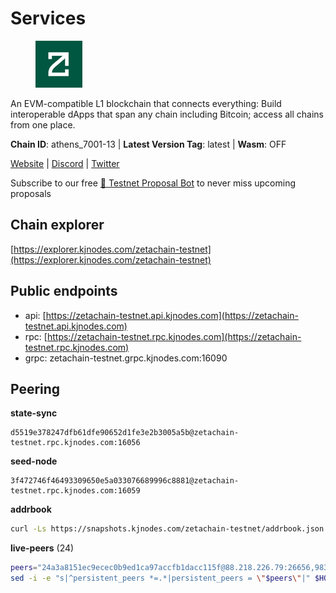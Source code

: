 # Services

<figure><img src="https://raw.githubusercontent.com/kj89/cosmos-images/main/logos/zetachain.png" alt=""><figcaption></figcaption></figure>

An EVM-compatible L1 blockchain that connects everything:  Build interoperable dApps that span any chain including Bitcoin; access all chains from one place.

**Chain ID**: athens_7001-13 | **Latest Version Tag**: latest | **Wasm**: OFF

[Website](https://www.zetachain.com) | [Discord](https://discord.gg/zetachain) | [Twitter](https://twitter.com/zetablockchain)



Subscribe to our free [🤖 Testnet Proposal Bot](https://t.me/kjnodes_testnet_proposal_bot) to never miss upcoming proposals


## Chain explorer
[https://explorer.kjnodes.com/zetachain-testnet](https://explorer.kjnodes.com/zetachain-testnet)

## Public endpoints

* api: [https://zetachain-testnet.api.kjnodes.com](https://zetachain-testnet.api.kjnodes.com)
* rpc: [https://zetachain-testnet.rpc.kjnodes.com](https://zetachain-testnet.rpc.kjnodes.com)
* grpc: zetachain-testnet.grpc.kjnodes.com:16090

## Peering

**state-sync**

```text
d5519e378247dfb61dfe90652d1fe3e2b3005a5b@zetachain-testnet.rpc.kjnodes.com:16056
```

**seed-node**

```text
3f472746f46493309650e5a033076689996c8881@zetachain-testnet.rpc.kjnodes.com:16059
```

**addrbook**
```bash
curl -Ls https://snapshots.kjnodes.com/zetachain-testnet/addrbook.json > $HOME/.zetacored/config/addrbook.json
```

**live-peers** (24)
```bash
peers="24a3a8151ec9ecec0b9ed1ca97accfb1dacc115f@88.218.226.79:26656,983972c8d76558b5f0150cd6bffc10ce4f608e4c@65.21.236.163:26656,af58c82b5f4d2268e0b8ca9150190e438c07d90d@34.239.99.239:26656,038234610497601373b1d27e27251674c6c81df7@3.218.170.198:26656,4226fcb3b3809c00bc56283063fc52fa4bfc9a17@18.210.106.52:26656,66338a18a755a0c780b011f012ff142ebaa8fa56@44.236.174.26:26656,be0f264f08c66603a6edf74516f27c5bbe5fe53e@44.230.111.72:26656,bc172d609b49146ca63ea47c0f7e1f04fa4a7458@44.226.121.184:26656,dc40518d8e8fa23b48e17de4e211a07f04168e5c@54.210.102.215:26656,51405784f4a8376134a68cf350c0213f0830bf51@3.211.83.113:26656,809c1bdb33c162fdc380372523ccd58131368380@54.77.180.134:26656,828a6e980767d83ee0d6eb798f6cadbad6446566@31.132.165.22:26756,b96c038643c08373535956e3505a5aa955fadb0a@54.254.133.239:26656,a6090cdf3ff4bdc428ba89c4f622ec1b3490e338@18.143.71.236:26656,af10c27ac4539b6c7f593013267d25797cf68ff2@54.187.106.246:26656,fc5316e6ada821627224a5efa2abb9d9a9c6c8f4@52.49.116.66:26656,7581f6a7b3913b900f172633df4e555342b350b1@202.8.10.137:26656,fe8a706ce2538ba81429f89a1bfd28f4e39e9b7d@13.228.103.187:26656,2af8a5ff35b7bddece613f95c2af428ac0f4d062@13.213.91.81:26656,083f16db4a20bed979e577c303fd5403d7be77b7@205.209.103.170:26656,388f5fd1396bed6d962980e0f3adf1aa02689a7a@5.161.104.23:26656,a918d08544b5f4e0a9eb20bf91f343eb71b6d5ee@164.90.181.99:26656,853c46d580fe0673aba2b72b4b93b9d156b882fb@52.42.64.63:26656,d5519e378247dfb61dfe90652d1fe3e2b3005a5b@65.109.68.190:16056"
sed -i -e "s|^persistent_peers *=.*|persistent_peers = \"$peers\"|" $HOME/.zetacored/config/config.toml
```
